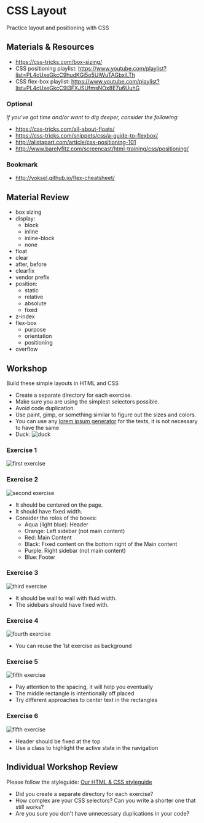 # CSS Layout
Practice layout and positioning with CSS

## Materials & Resources
- https://css-tricks.com/box-sizing/
- CSS positioning playlist: https://www.youtube.com/playlist?list=PL4cUxeGkcC9hudKGi5o5UiWuTAGbxiLTh
- CSS flex-box playlist: https://www.youtube.com/playlist?list=PL4cUxeGkcC9i3FXJSUfmsNOx8E7u6UuhG

### Optional
*If you've got time and/or want to dig deeper, consider the following:*
- https://css-tricks.com/all-about-floats/
- https://css-tricks.com/snippets/css/a-guide-to-flexbox/
- http://alistapart.com/article/css-positioning-101
- http://www.barelyfitz.com/screencast/html-training/css/positioning/

### Bookmark
 - http://yoksel.github.io/flex-cheatsheet/

## Material Review
- box sizing
- display:
  - block
  - inline
  - inline-block
  - none
- float
- clear
- after, before
- clearfix
- vendor prefix
- position:
  - static
  - relative
  - absolute
  - fixed
- z-index
- flex-box
  - purpose
  - orientation
  - positioning
- overflow

## Workshop
Build these simple layouts in HTML and CSS

 - Create a separate directory for each exercise.
 - Make sure you are using the simplest selectors possible.
 - Avoid code duplication.
 - Use paint, gimp, or something similar to figure out the sizes and colors.
 - You can use any [lorem ipsum generator](http://mashable.com/2013/07/11/lorem-ipsum/#CMethzbNGkqX) for the texts, it is not necessary to have the same
 - Duck: ![duck](duck.png)

### Exercise 1
![first exercise](1.jpg)

### Exercise 2
![second exercise](2.jpg)

 - It should be centered on the page.
 - It should have fixed width.
 - Consider the roles of the boxes:
   - Aqua (light blue): Header
   - Orange: Left sidebar (not main content)
   - Red: Main Content
   - Black: Fixed content on the bottom right of the Main content
   - Purple: Right sidebar (not main content)
   - Blue: Footer

### Exercise 3
![third exercise](2.jpg)

 - It should be wall to wall with fluid width.
 - The sidebars should have fixed with.

### Exercise 4
![fourth exercise](4.jpg)

 - You can reuse the 1st exercise as background

### Exercise 5
![fifth exercise](5.png)

 - Pay attention to the spacing, it will help you eventually
 - The middle rectangle is intentionally off placed
 - Try different approaches to center text in the rectangles

### Exercise 6
![fifth exercise](6-anim.gif)

 - Header should be fixed at the top
 - Use a class to highlight the active state in the navigation

## Individual Workshop Review
Please follow the styleguide: [Our HTML & CSS styleguide](../../styleguide/html-css.md)

- Did you create a separate directory for each exercise?
- How complex are your CSS selectors? Can you write a shorter one that still works?
- Are you sure you don't have unnecessary duplications in your code?
